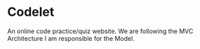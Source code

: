 # Codelet
An online code practice/quiz website.
We are following the MVC Architecture 
I am responsible for the Model. 
